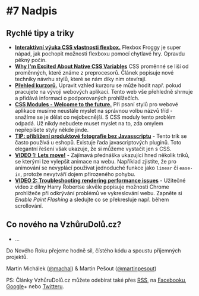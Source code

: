 # #7 Nadpis

## Rychlé tipy a triky

- **[Interaktivní výuka CSS vlastnosti flexbox.](http://flexboxfroggy.com/)** Flexbox Froggy je super nápad, jak pochopit možnosti flexboxu pomocí chytlavé hry. Opravdu pěkný počin.
- **[Why I'm Excited About Native CSS Variables](http://philipwalton.com/articles/why-im-excited-about-native-css-variables/)** CSS proměnné se liší od proměnných, které známe z preprocesorů. Článek popisuje nové techniky návrhu stylů, které se nám díky nim otevírají.
- **[Přehled kurzorů.](http://css-cursor.techstream.org/)** Upravit vzhled kurzoru se může hodit např. pokud pracujete na vývoji webových aplikací. Tento web vše přehledně shrnuje a přidává informaci o podporovaných prohlížečích.
- **[CSS Modules - Welcome to the future.](http://glenmaddern.com/articles/css-modules)** Při psaní stylů pro webové aplikace musíme neustále myslet na správnou volbu názvů tříd - snažíme se je dělat co nejobecnější. S CSS moduly tento problém odpadá. Už nikdy nebudete muset myslet na to, zda omylem nepřepíšete styly někde jinde.
- **[TIP: přiblížení produktové fotografie bez Javasscriptu](https://medium.com/@mjtweaver/css-product-magnification-without-javascript-497ab5932419#.2ktu9wese)** - Tento trik se často používá u eshopů. Existuje řada javascriptových pluginů. Toto elegantní řešení však ukazuje, že si můžeme vystačit jen s CSS.
- **[VIDEO 1: Lets move!](https://www.youtube.com/watch?v=J6wUmQDQBkw)** - Zajímavá přednáška ukazující hned několik triků, se kterými lze vylepšit animace na webu. Například zjistíte, že pro animování se nevyplácí používat jednoduché funkce jako `linear` či `ease-in`, protože nevytváří dojem přirozeného pohybu.
- **[VIDEO 2: Troubleshooting rendering performance issues](https://www.youtube.com/watch?v=2vFrZXWiwIc)** - Užitečné video z dílny Harry Robertse skvěle popisuje možnosti Chrome prohlížeče při odkrývání problémů ve vykreslování webu. Zapněte si *Enable Paint Flashing* a sledujte co se překresluje např. během scrollování.


## Co nového na VzhůruDolů.cz?

- ...

Do Nového Roku přejeme hodně sil, čístého kódu a spoustu příjemných projektů.

Martin Michálek ([@machal](http://www.twitter.com/machal)) & Martin Pešout ([@martinpesout](http://www.twitter.com/martinpesout))

PS: Články VzhůruDolů.cz můžete odebírat také přes [RSS](http://www.vzhurudolu.cz/rss), na [Facebooku](https://www.facebook.com/VzhuruDolu), [Google](https://plus.google.com/b/109221560773963108322/+VzhurudoluCz/posts)+ nebo [Twitteru](http://www.twitter.com/vzhurudolu).
